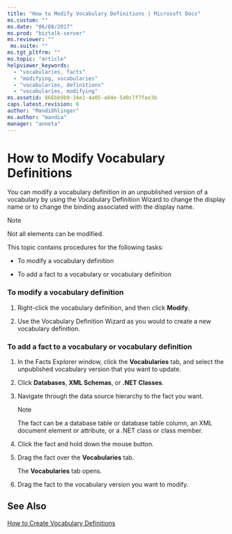 ```yaml
---
title: "How to Modify Vocabulary Definitions | Microsoft Docs"
ms.custom: ""
ms.date: "06/08/2017"
ms.prod: "biztalk-server"
ms.reviewer: ""
 ms.suite: ""
ms.tgt_pltfrm: ""
ms.topic: "article"
helpviewer_keywords: 
  - "vocabularies, facts"
  - "modifying, vocabularies"
  - "vocabularies, definitions"
  - "vocabularies, modifying"
ms.assetid: 866bb9b9-34e1-4a05-a84e-540c7f7fae3b
caps.latest.revision: 6
author: "MandiOhlinger"
ms.author: "mandia"
manager: "anneta"
---
```

# How to Modify Vocabulary Definitions
You can modify a vocabulary definition in an unpublished version of a vocabulary by using the Vocabulary Definition Wizard to change the display name or to change the binding associated with the display name.  
  
> [!NOTE]
>  Not all elements can be modified.  
  
 This topic contains procedures for the following tasks:  
  
-   To modify a vocabulary definition  
  
-   To add a fact to a vocabulary or vocabulary definition  
  
### To modify a vocabulary definition  
  
1.  Right-click the vocabulary definition, and then click **Modify**.  
  
2.  Use the Vocabulary Definition Wizard as you would to create a new vocabulary definition.  
  
### To add a fact to a vocabulary or vocabulary definition  
  
1.  In the Facts Explorer window, click the **Vocabularies** tab, and select the unpublished vocabulary version that you want to update.  
  
2.  Click **Databases**, **XML Schemas**, or **.NET Classes**.  
  
3.  Navigate through the data source hierarchy to the fact you want.  
  
    > [!NOTE]
    >  The fact can be a database table or database table column, an XML document element or attribute, or a .NET class or class member.  
  
4.  Click the fact and hold down the mouse button.  
  
5.  Drag the fact over the **Vocabularies** tab.  
  
     The **Vocabularies** tab opens.  
  
6.  Drag the fact to the vocabulary version you want to modify.  
  
## See Also  
 [How to Create Vocabulary Definitions](../core/how-to-create-vocabulary-definitions.md)